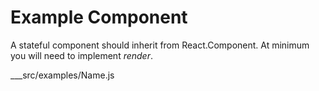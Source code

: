 # Example Component

A stateful component should inherit from React.Component. At minimum you will need to implement *render*.

___src/examples/Name.js
